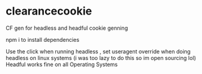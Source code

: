 # clearancecookie
CF gen for headless and headful cookie genning

npm i to install dependencies

Use the click when running headless , set useragent override when doing headless on linux systems (i was too lazy to do this so im open sourcing lol) 
Headful works fine on all Operating Systems
